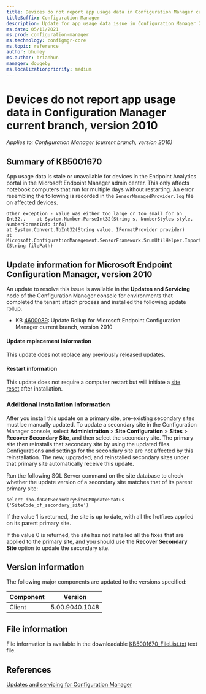 ```yaml
---
title: Devices do not report app usage data in Configuration Manager current branch, version 2010
titleSuffix: Configuration Manager
description: Update for app usage data issue in Configuration Manager 2010
ms.date: 05/11/2021
ms.prod: configuration-manager
ms.technology: configmgr-core
ms.topic: reference
author: bhuney
ms.author: brianhun
manager: dougeby
ms.localizationpriority: medium
---
```

# Devices do not report app usage data in Configuration Manager current branch, version 2010

*Applies to: Configuration Manager (current branch, version 2010)*

## Summary of KB5001670
App usage data is stale or unavailable for devices in the Endpoint Analytics portal in the Microsoft Endpoint Manager admin center. This only affects notebook computers that run for multiple days without restarting.
An error resembling the following is recorded in the `SensorManagedProvider.log` file on affected devices.
   ```text
   Other exception - Value was either too large or too small for an Int32.,    at System.Number.ParseInt32(String s, NumberStyles style, NumberFormatInfo info)
   at System.Convert.ToInt32(String value, IFormatProvider provider)
   at Microsoft.ConfigurationManagement.SensorFramework.SrumUtilHelper.ImportCsvToDataTable[T](String filePath)
   ```

## Update information for Microsoft Endpoint Configuration Manager, version 2010
An update to resolve this issue is available in the **Updates and Servicing** node of the Configuration Manager console for environments that completed the tenant attach process and installed the following update rollup.
- KB [4600089](../../hotfix/2010/4600089.md): Update Rollup for Microsoft Endpoint Configuration Manager current branch, version 2010

#### Update replacement information

This update does not replace any previously released updates.

#### Restart information

This update does not require a computer restart but will initiate a [site reset](../../core/servers/manage/modify-your-infrastructure.md#bkmk_reset) after installation.

### Additional installation information

After you install this update on a primary site, pre-existing secondary sites must be manually updated. To update a secondary site in the Configuration Manager console, select **Administration** > **Site Configuration** > **Sites** >  **Recover Secondary Site**, and then select the secondary site. The primary site then reinstalls that secondary site by using the updated files. Configurations and settings for the secondary site are not affected by this reinstallation. The new, upgraded, and reinstalled secondary sites under that primary site automatically receive this update.

Run the following SQL Server command on the site database to check whether the update version of a secondary site matches that of its parent primary site:
   ```code
   select dbo.fnGetSecondarySiteCMUpdateStatus ('SiteCode_of_secondary_site')
   ```
If the value 1 is returned, the site is up to date, with all the hotfixes applied on its parent primary site.

If the value 0 is returned, the site has not installed all the fixes that are applied to the primary site, and you should use the **Recover Secondary Site** option to update the secondary site.

## Version information
The following major components are updated to the versions specified:

|Component |Version |
|---|---|
| Client | 5.00.9040.1048 |

## File information
File information is available in the downloadable [KB5001670_FileList.txt](https://aka.ms/KB5001670_FileList) text file.

## References
[Updates and servicing for Configuration Manager](../../core/servers/manage/updates.md)